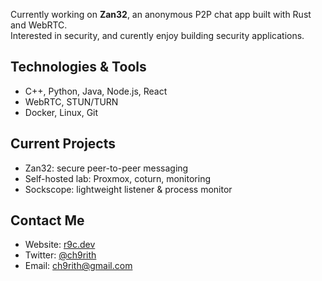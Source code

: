 Currently working on **Zan32**, an anonymous P2P chat app built with Rust and WebRTC.  
Interested in security, and curently enjoy building security applications.  

## Technologies & Tools
- C++, Python, Java, Node.js, React
- WebRTC, STUN/TURN
- Docker, Linux, Git

## Current Projects
- Zan32: secure peer-to-peer messaging
- Self-hosted lab: Proxmox, coturn, monitoring
- Sockscope: lightweight listener & process monitor
  
## Contact Me
- Website: [r9c.dev](https://r9c.dev)  
- Twitter: [@ch9rith](https://twitter.com/ch9rith)  
- Email: [ch9rith@gmail.com](mailto:ch9rith@gmail.com)
